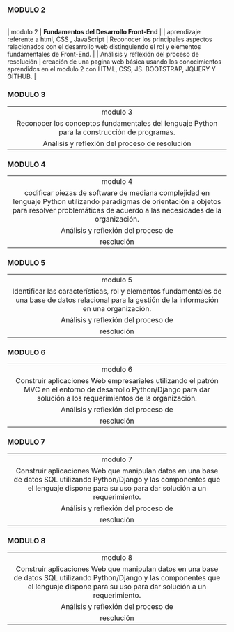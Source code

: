 
### MODULO 2

|  |
| :---: |


| modulo 2 | **Fundamentos del Desarrollo Front-End** |
| aprendizaje referente a html, CSS , JavaScript | Reconocer los principales aspectos relacionados con el desarrollo web distinguiendo el rol y elementos fundamentales de Front-End. |
| Análisis y reflexión del proceso de resolución | creación de una pagina web básica usando los conocimientos aprendidos en el modulo 2 con HTML, CSS, JS. BOOTSTRAP, JQUERY Y GITHUB. |

### MODULO 3

|  |
| :---: |
| modulo 3 | **Fundamentos de Programación en Python** |
| Reconocer los conceptos fundamentales del lenguaje Python para la construcción de programas. | Codificar piezas de software de baja complejidad utilizando lenguaje Python para resolver problemáticas comunes de acuerdo a las necesidades de la industria. |
| Análisis y reflexión del proceso de resolución | en este modulo aprendimos sobre python  tipos de datos, sentencias básicas, condicionales etc.  solucionando una problemática propuesta |

### MODULO 4

|  |
| :---: |
| modulo 4 | **Programación Avanzada en Python v2** |
| codificar piezas de software de mediana complejidad en lenguaje Python utilizando paradigmas de orientación a objetos para resolver problemáticas de acuerdo a las necesidades de la organización. | crear algoritmos capaces de emular un  ecommerce, con python clases, y algoritmos etc |
| Análisis y reflexión del proceso de
resolución | dado lo aprendido decidí usar  clases y algoritmos para crear usuarios productos y proveedores también se crearon diagramas de clases para dicho aprendizaje |

### MODULO 5

|  |
| :---: |
| modulo 5 | **Fundamentos de Bases de Datos Relacionales** |
| Identificar las características, rol y elementos fundamentales de una base de datos relacional para la gestión de la información en una organización. | Utilizar lenguaje estructurado de consultas SQL para la obtención de información que satisface los requerimientos planteados a partir de un modelo de datos dado. |
| Análisis y reflexión del proceso de
resolución | dados los aprendizaje de SQL se creo un diagrama de clases el cual se uso para el manejo de los datos a guardar Tambien se crearos diferentes bases de datos para este aprendizaje |

### MODULO 6

|  |
| :---: |
| modulo 6 | **Desarrollo de Aplicaciones Web con Python** |
| Construir aplicaciones Web empresariales utilizando el patrón MVC en el entorno de desarrollo Python/Django para dar solución a los requerimientos de la organización. | Describir las características fundamentales del framework Django para el desarrollo de aplicaciones empresariales acorde al entorno Python. |
| Análisis y reflexión del proceso de
resolución | se aprende sobre temas del framework Django tales como  views templates contenido dinámico formularios controles de seguridad etc. |

### MODULO 7

|  |
| :---: |
| modulo 7 | **Desarrollo de Aplicaciones Web con Python** |
| Construir aplicaciones Web que manipulan datos en una base de datos SQL utilizando Python/Django y las componentes que el lenguaje dispone para su uso para dar solución a un requerimiento. | Describir las características fundamentales de la integración del framework Django con bases de datos. |
| Análisis y reflexión del proceso de
resolución | en este modulo se usan los conocimientos  sobre  python, clases, modelos de bases de datos, migraciones etc. |

### MODULO 8

|  |
| :---: |
| modulo 8 | **Desarrollo de Aplicaciones Web con Python** |
| Construir aplicaciones Web que manipulan datos en una base de datos SQL utilizando Python/Django y las componentes que el lenguaje dispone para su uso para dar solución a un requerimiento. | Describir las características fundamentales de la integración del framework Django con bases de datos. |
| Análisis y reflexión del proceso de
resolución | en este modulo se usan los conocimientos  sobre  python, clases, modelos de bases de datos, migraciones etc. también se empieza a crear el proyecto final con los aprendizajes del bootcamp en mi caso el proyecto elejido para dicho proyecto es una api desarrollada con django, fastapi, docker etc para mas informacion de el proyecto pueden verlo en mi github. |